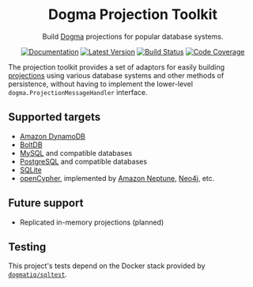 <div align="center">

# Dogma Projection Toolkit

Build [Dogma](https://github.com/dogmatiq/dogma) projections for popular
database systems.

[![Documentation](https://img.shields.io/badge/go.dev-documentation-007d9c?&style=for-the-badge)](https://pkg.go.dev/github.com/dogmatiq/projectionkit)
[![Latest Version](https://img.shields.io/github/tag/dogmatiq/projectionkit.svg?&style=for-the-badge&label=semver)](https://github.com/dogmatiq/projectionkit/releases)
[![Build Status](https://img.shields.io/github/actions/workflow/status/dogmatiq/projectionkit/ci.yml?style=for-the-badge&branch=main)](https://github.com/dogmatiq/projectionkit/actions/workflows/ci.yml)
[![Code Coverage](https://img.shields.io/codecov/c/github/dogmatiq/projectionkit/main.svg?style=for-the-badge)](https://codecov.io/github/dogmatiq/projectionkit)

</div>

The projection toolkit provides a set of adaptors for easily building
[projections](https://github.com/dogmatiq/dogma#projection) using various
database systems and other methods of persistence, without having to implement
the lower-level `dogma.ProjectionMessageHandler` interface.

## Supported targets

- [Amazon DynamoDB](https://aws.amazon.com/dynamodb/)
- [BoltDB](https://github.com/etcd-io/bbolt)
- [MySQL](https://www.mysql.com/) and compatible databases
- [PostgreSQL](https://www.postgresql.org/) and compatible databases
- [SQLite](https://www.sqlite.org/index.html)
- [openCypher](http://opencypher.org), implemented by [Amazon Neptune](https://aws.amazon.com/neptune/), [Neo4j](https://neo4j.com/), etc.

## Future support

- Replicated in-memory projections (planned)

## Testing

This project's tests depend on the Docker stack provided by
[`dogmatiq/sqltest`](https://github.com/dogmatiq/sqltest#readme).
